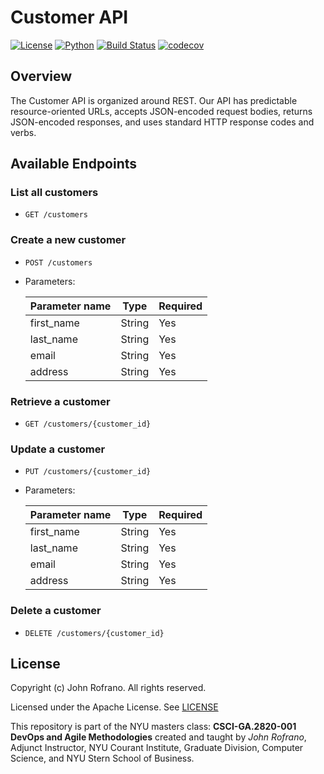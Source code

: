 # Customer API

[![License](https://img.shields.io/badge/License-Apache_2.0-blue.svg)](https://opensource.org/licenses/Apache-2.0)
[![Python](https://img.shields.io/badge/Language-Python-blue.svg)](https://python.org/)
[![Build Status](https://github.com/CSCI-GA-2820-FA23-003/customers/actions/workflows/ci.yml/badge.svg)](https://github.com/CSCI-GA-2820-FA23-003/customers/actions)
[![codecov](https://codecov.io/gh/CSCI-GA-2820-FA23-003/customers/graph/badge.svg?token=7IZGAQOHX2)](https://codecov.io/gh/CSCI-GA-2820-FA23-003/customers)

## Overview

The Customer API is organized around REST. Our API has predictable resource-oriented URLs, accepts JSON-encoded request bodies, returns JSON-encoded responses, and uses standard HTTP response codes and verbs.

## Available Endpoints

### List all customers

* `GET /customers`

### Create a new customer

* `POST /customers`
* Parameters:
  
  | Parameter name | Type | Required |
  | ----------- | ----------- | --------- |
  | first_name | String | Yes |
  | last_name | String | Yes |
  | email | String | Yes |
  | address | String | Yes |

### Retrieve a customer

* `GET /customers/{customer_id}`

### Update a customer

* `PUT /customers/{customer_id}`
* Parameters:
  
  | Parameter name | Type | Required |
  | ----------- | ----------- | --------- |
  | first_name | String | Yes |
  | last_name | String | Yes |
  | email | String | Yes |
  | address | String | Yes |

### Delete a customer

* `DELETE /customers/{customer_id}`

## License

Copyright (c) John Rofrano. All rights reserved.

Licensed under the Apache License. See [LICENSE](LICENSE)

This repository is part of the NYU masters class: **CSCI-GA.2820-001 DevOps and Agile Methodologies** created and taught by *John Rofrano*, Adjunct Instructor, NYU Courant Institute, Graduate Division, Computer Science, and NYU Stern School of Business.
